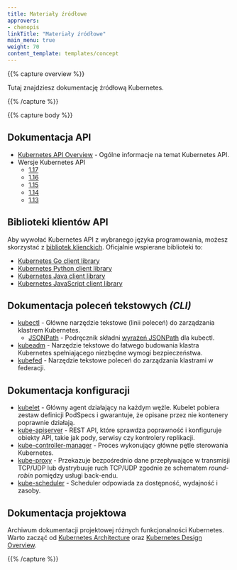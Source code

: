 ```yaml
---
title: Materiały źródłowe
approvers:
- chenopis
linkTitle: "Materiały źródłowe"
main_menu: true
weight: 70
content_template: templates/concept
---
```


{{% capture overview %}}

Tutaj znajdziesz dokumentację źródłową Kubernetes.

{{% /capture %}}

{{% capture body %}}

## Dokumentacja API

* [Kubernetes API Overview](/docs/reference/using-api/api-overview/) - Ogólne informacje na temat Kubernetes API.
* Wersje Kubernetes API
  * [1.17](/docs/reference/generated/kubernetes-api/v1.17/)
  * [1.16](/docs/reference/generated/kubernetes-api/v1.16/)
  * [1.15](/docs/reference/generated/kubernetes-api/v1.15/)
  * [1.14](/docs/reference/generated/kubernetes-api/v1.14/)
  * [1.13](/docs/reference/generated/kubernetes-api/v1.13/)

## Biblioteki klientów API

Aby wywołać Kubernetes API z wybranego języka programowania, możesz skorzystać z
[bibliotek klienckich](/docs/reference/using-api/client-libraries/). Oficjalnie wspierane
biblioteki to:

* [Kubernetes Go client library](https://github.com/kubernetes/client-go/)
* [Kubernetes Python client library](https://github.com/kubernetes-client/python)
* [Kubernetes Java client library](https://github.com/kubernetes-client/java)
* [Kubernetes JavaScript client library](https://github.com/kubernetes-client/javascript)

## Dokumentacja poleceń tekstowych *(CLI)*

* [kubectl](/docs/user-guide/kubectl-overview) - Główne narzędzie tekstowe (linii poleceń) do zarządzania klastrem Kubernetes.
  * [JSONPath](/docs/user-guide/jsonpath/) - Podręcznik składni [wyrażeń JSONPath](http://goessner.net/articles/JsonPath/) dla kubectl.
* [kubeadm](/docs/admin/kubeadm/) - Narzędzie tekstowe do łatwego budowania klastra Kubernetes spełniającego niezbędne wymogi bezpieczeństwa.
* [kubefed](/docs/admin/kubefed/) - Narzędzie tekstowe poleceń do zarządzania klastrami w federacji.

## Dokumentacja konfiguracji

* [kubelet](/docs/admin/kubelet/) - Główny agent działający na każdym węźle. Kubelet pobiera zestaw definicji PodSpecs i gwarantuje, że opisane przez nie kontenery poprawnie działają.
* [kube-apiserver](/docs/admin/kube-apiserver/) - REST API, które sprawdza poprawność i konfiguruje obiekty API, takie jak pody, serwisy czy kontrolery replikacji.
* [kube-controller-manager](/docs/admin/kube-controller-manager/) - Proces wykonujący główne pętle sterowania Kubernetes.
* [kube-proxy](/docs/admin/kube-proxy/) - Przekazuje bezpośrednio dane przepływające w transmisji TCP/UDP lub dystrybuuje ruch TCP/UDP zgodnie ze schematem *round-robin* pomiędzy usługi back-endu.
* [kube-scheduler](/docs/admin/kube-scheduler/) - Scheduler odpowiada za dostępność, wydajność i zasoby.

## Dokumentacja projektowa

Archiwum dokumentacji projektowej różnych funkcjonalności Kubernetes. Warto zacząć od [Kubernetes Architecture](https://git.k8s.io/community/contributors/design-proposals/architecture/architecture.md) oraz [Kubernetes Design Overview](https://git.k8s.io/community/contributors/design-proposals).

{{% /capture %}}

